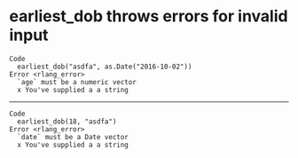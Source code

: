 # earliest_dob throws errors for invalid input

    Code
      earliest_dob("asdfa", as.Date("2016-10-02"))
    Error <rlang_error>
      `age` must be a numeric vector
      x You've supplied a a string

---

    Code
      earliest_dob(18, "asdfa")
    Error <rlang_error>
      `date` must be a Date vector
      x You've supplied a a string

